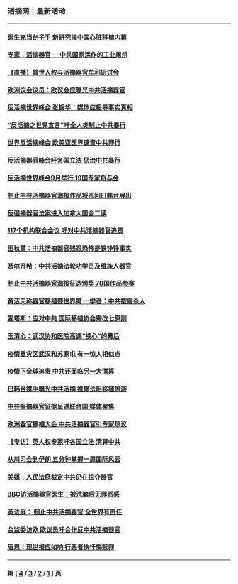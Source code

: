 ### 活摘网：最新活动
---
#### [医生充当刽子手 新研究揭中国心脏移植内幕](../../pages/nf5883/n13772291.md?10150430) 
#### [专家：活摘器官──中共国家运作的工业屠杀](../../pages/nf5883/n13761178.md?10150430) 
#### [【直播】普世人权与活摘器官牟利研讨会](../../pages/nf5883/n13425146.md?10150430) 
#### [欧洲议会议员：欧议会应曝光中共活摘器官](../../pages/nf5883/n13336571.md?10150430) 
#### [反活摘世界峰会 张锦华：媒体应报导事实真相](../../pages/nf5883/n13278502.md?10150430) 
#### [“反活摘之世界宣言”吁全人类制止中共暴行](../../pages/nf5883/n13259730.md?10150430) 
#### [世界反活摘峰会 欧美亚医界谴责中共罪行](../../pages/nf5883/n13253550.md?10150430) 
#### [反活摘器官峰会吁各国立法 惩治中共暴行](../../pages/nf5883/n13245052.md?10150430) 
#### [反活摘世界峰会9月举行 19国专家将与会](../../pages/nf5883/n13201492.md?10150430) 
#### [制止中共活摘器官海报作品将巡回日韩台展出](../../pages/nf5883/n13177791.md?10150430) 
#### [反强摘器官法案进入加拿大国会二读](../../pages/nf5883/n13033450.md?10150430) 
#### [117个机构联合会议 吁对中共活摘器官追责](../../pages/nf5883/n12775087.md?10150430) 
#### [田秋堇：中共活摘器官残忍恐怖是铁铮铮事实](../../pages/nf5883/n12702148.md?10150430) 
#### [吾尔开希：中共活摘法轮功学员及维族人器官](../../pages/nf5883/n12693197.md?10150430) 
#### [制止中共活摘器官海报征选颁奖 70国作品参赛](../../pages/nf5883/n12692050.md?10150430) 
#### [黄洁夫称器官移植要世界第一 学者：中共按需杀人](../../pages/nf5883/n12572329.md?10150430) 
#### [麦塔斯：应对中共 国际移植协会需改七原则](../../pages/nf5883/n12514711.md?10150430) 
#### [玉清心：武汉协和医院高调“换心”的幕后](../../pages/nf5883/n12298730.md?10150430) 
#### [疫情重灾区武汉和苏家屯 有一惊人相似点](../../pages/nf5883/n12150824.md?10150430) 
#### [疫情下全球追责 中共还面临另一大清算](../../pages/nf5883/n12070397.md?10150430) 
#### [日韩台携手曝光中共活摘 推修法阻移植旅游](../../pages/nf5883/n11712046.md?10150430) 
#### [中共强摘器官证据呈递联合国 媒体聚焦](../../pages/nf5883/n11546426.md?10150430) 
#### [欧洲器官移植大会 中共活摘器官引专家热议](../../pages/nf5883/n11539095.md?10150430) 
#### [【专访】英人权专家吁各国立法 清算中共](../../pages/nf5883/n11367315.md?10150430) 
#### [从川习会到伊朗 五分钟掌握一周国际风云](../../pages/nf5883/n11338520.md?10150430) 
#### [美媒：人民法庭裁定中共仍在掠夺器官](../../pages/nf5883/n11334897.md?10150430) 
#### [BBC访活摘器官医生：被洗脑后无罪恶感](../../pages/nf5883/n11335935.md?10150430) 
#### [英法庭： 制止中共活摘器官 全世界有责任](../../pages/nf5883/n11330691.md?10150430) 
#### [台监委访欧 欧议员吁合作反中共活摘器官](../../pages/nf5883/n11109190.md?10150430) 
#### [唐恩：现世报应如响 行恶者快忏悔赎罪](../../pages/nf5883/n11104016.md?10150430) 

---
#### 第 [ [4](./4.md?10150430) / [3](./3.md?10150430) / [2](./2.md?10150430) / [1](./1.md?10150430) ] 页
